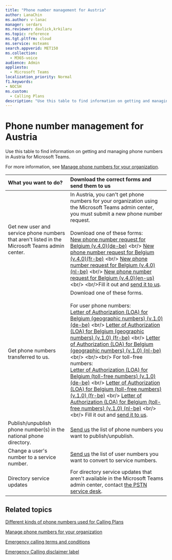 ```yaml
---
title: "Phone number management for Austria"
author: LanaChin
ms.author: v-lanac
manager: serdars
ms.reviewer: davlick,krkilaru
ms.topic: reference
ms.tgt.pltfrm: cloud
ms.service: msteams
search.appverid: MET150
ms.collection: 
  - M365-voice
audience: Admin
appliesto: 
  - Microsoft Teams
localization_priority: Normal
f1.keywords:
- NOCSH
ms.custom: 
  - Calling Plans
description: "Use this table to find information on getting and managing phone numbers in Austria for Microsoft Teams."
---
```


# Phone number management for Austria

Use this table to find information on getting and managing phone numbers in Austria for Microsoft Teams.
  
For more information, see [Manage phone numbers for your organization](manage-phone-numbers-for-your-organization.md).
  
|**What you want to do?**|**Download the correct forms and send them to us**|
|:-----|:-----|
|Get new user and service phone numbers that aren't listed in the Microsoft Teams admin center.   <br/> |In Austria, you can't get phone numbers for your organization using the Microsoft Teams admin center, you must submit a new phone number request. <br/><br/>Download one of these forms: <br/>  [New phone number request for Belgium (v.4.0)(de-be)](https://github.com/MicrosoftDocs/OfficeDocs-SkypeForBusiness/blob/live/Teams/downloads/new-number-request-forms/new-phone-number-request-for-belgium-(v.4.0)-(de-be).pdf?raw=true) <br/> [New phone number request for Belgium (v.4.0)(fr-be)](https://github.com/MicrosoftDocs/OfficeDocs-SkypeForBusiness/blob/live/Teams/downloads/new-number-request-forms/new-phone-number-request-for-belgium-(v.4.0)-(fr-be).pdf?raw=true) <br/> [New phone number request for Belgium (v.4.0)(nl-be)](https://github.com/MicrosoftDocs/OfficeDocs-SkypeForBusiness/blob/live/Teams/downloads/new-number-request-forms/new-phone-number-request-for-belgium-(v.4.0)-(nl-be).pdf?raw=true) <br/> [New phone number request for Belgium (v.4.0)(en-us)](https://github.com/MicrosoftDocs/OfficeDocs-SkypeForBusiness/blob/live/Teams/downloads/new-number-request-forms/new-phone-number-request-for-belgium-(v.4.0)-(en-us).pdf?raw=true) <br/>  <br/>Fill it out and [send it to us](mailto:ptneu@microsoft.com).  <br/> 
|Get phone numbers transferred to us.  <br/> | Download one of these forms. <br/> <br/> For user phone numbers: <br/>[Letter of Authorization (LOA) for Belgium (geographic numbers) (v.1.0) (de-be)](https://github.com/MicrosoftDocs/OfficeDocs-SkypeForBusiness/blob/live/Teams/downloads/LOA-forms/letter-of-authorization-(loa)-for-belgium-(geographic-numbers)-(v.1.0)-(de-be).pdf?raw=true) <br/> [Letter of Authorization (LOA) for Belgium (geographic numbers) (v.1.0) (fr-be)](https://github.com/MicrosoftDocs/OfficeDocs-SkypeForBusiness/blob/live/Teams/downloads/LOA-forms/letter-of-authorization-(loa)-for-belgium-(geographic-numbers)-(v.1.0)-(fr-be).pdf?raw=true) <br/> [Letter of Authorization (LOA) for Belgium (geographic numbers) (v.1.0) (nl-be)](https://github.com/MicrosoftDocs/OfficeDocs-SkypeForBusiness/blob/live/Teams/downloads/LOA-forms/letter-of-authorization-(loa)-for-belgium-(geographic-numbers)-(v.1.0)-(nl-be).pdf?raw=true)  <br/>  <br/><br/> For toll-free numbers: <br/>[Letter of Authorization (LOA) for Belgium (toll-free numbers) (v.1.0) (de-be)](https://github.com/MicrosoftDocs/OfficeDocs-SkypeForBusiness/blob/live/Teams/downloads/LOA-forms/letter-of-authorization-(loa)-for-belgium-(toll-free-numbers)-(v.1.0)-(de-be).pdf?raw=true) <br/> [Letter of Authorization (LOA) for Belgium (toll-free numbers) (v.1.0) (fr-be)](https://github.com/MicrosoftDocs/OfficeDocs-SkypeForBusiness/blob/live/Teams/downloads/LOA-forms/letter-of-authorization-(loa)-for-belgium-(toll-free-numbers)-(v.1.0)-(fr-be).pdf?raw=true) <br/> [Letter of Authorization (LOA) for Belgium (toll-free numbers) (v.1.0) (nl-be)](https://github.com/MicrosoftDocs/OfficeDocs-SkypeForBusiness/blob/live/Teams/downloads/LOA-forms/letter-of-authorization-(loa)-for-belgium-(toll-free-numbers)-(v.1.0)-(nl-be).pdf?raw=true) <br/> <br/>   Fill it out and [send it to us](mailto:ptneu@microsoft.com). <br/> |
|Publish/unpublish phone number(s) in the national phone directory.  <br/> |[Send us](mailto:ptneu@microsoft.com) the list of phone numbers you want to publish/unpublish.      <br/> |
|Change a user's number to a service number.  <br/> |[Send us](mailto:ptneu@microsoft.com) the list of user numbers you want to convert to service numbers. <br/> |
|Directory service updates |For directory service updates that aren't available in the Microsoft Teams admin center, contact [the PSTN service desk](contact-pstn-service-desk.md). |


## Related topics

[Different kinds of phone numbers used for Calling Plans](../different-kinds-of-phone-numbers-used-for-calling-plans.md)

[Manage phone numbers for your organization](manage-phone-numbers-for-your-organization.md)

[Emergency calling terms and conditions](../emergency-calling-terms-and-conditions.md)
  
[Emergency Calling disclaimer label](https://github.com/MicrosoftDocs/OfficeDocs-SkypeForBusiness/blob/live/Teams/downloads/emergency-calling/emergency-calling-label-(en-us)-(v.1.0).zip?raw=true) 
 